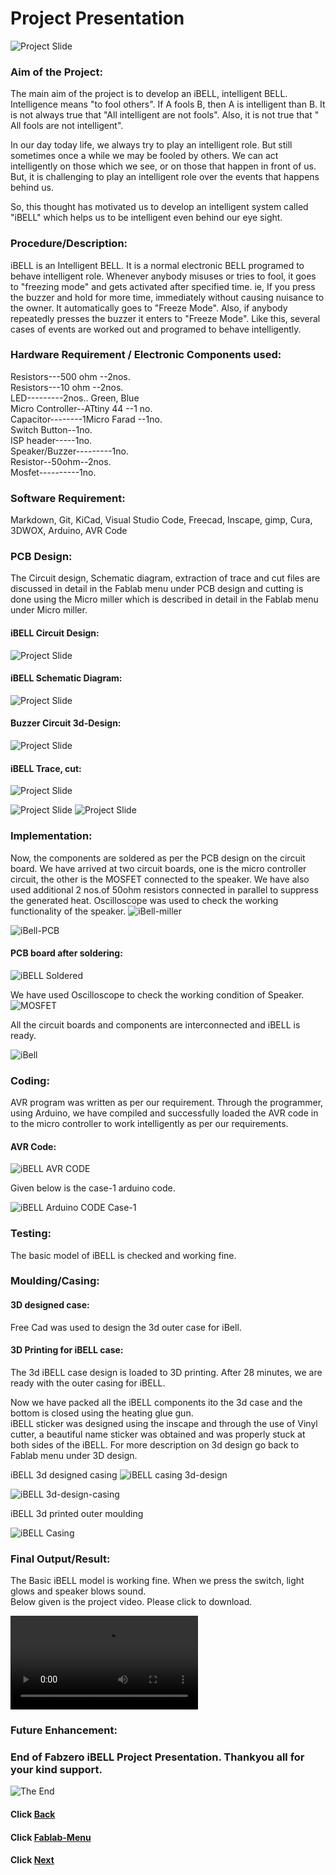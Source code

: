 

#  Project   Presentation
   
![Project Slide](/images/projectslide.png)

### Aim of the Project:  
The main aim of the project is to develop an iBELL, intelligent BELL. 
Intelligence means "to fool others". If A fools B, then A is intelligent than B.   It is not always true that "All intelligent are not fools".
Also, it is  not  true  that " All fools  are not intelligent". 

In  our day today life, we  always try  to play  an intelligent  role.  But  still sometimes once a while we may be fooled by others. We can act intelligently  on  those  which we see, or on  those that happen in front of us.  But, it is challenging to play an intelligent role over the events that happens behind us. 

So, this thought has  motivated us to develop an intelligent system called "iBELL" which helps us to be intelligent  even behind our eye  sight. 

### Procedure/Description:  
iBELL  is an Intelligent BELL. It is a normal electronic BELL programed to behave intelligent role.
Whenever anybody misuses or  tries to fool, it goes to "freezing mode"  and gets  activated after specified time.
ie, If you press the buzzer and hold for more time,  immediately without causing nuisance to the owner.  It automatically goes  to "Freeze Mode". Also,  if anybody repeatedly presses the buzzer  it enters to "Freeze Mode". Like this,  several cases of events  are worked out  and  programed to behave  intelligently.

### Hardware Requirement / Electronic Components  used:    
Resistors---500 ohm --2nos.  
Resistors---10 ohm  --2nos.  
LED---------2nos.. Green, Blue  
Micro Controller--ATtiny 44  --1 no.  
Capacitor--------1Micro Farad --1no.  
Switch Button--1no.  
ISP header-----1no.  
Speaker/Buzzer---------1no.  
Resistor--50ohm--2nos.  
Mosfet----------1no. 


### Software Requirement:  
Markdown,  Git, KiCad,  Visual Studio Code,  Freecad,  Inscape,  gimp,  Cura,  3DWOX,  Arduino,   AVR  Code

### PCB Design: 

The  Circuit design, Schematic  diagram,  extraction  of  trace  and  cut   files  are discussed in  detail    in the  Fablab menu under  PCB  design and cutting  is done  using the Micro miller  which is  described     in detail  in  the  Fablab menu under Micro miller.  


#### iBELL Circuit Design:    
![Project Slide](/images/iBell-circuit-diag.jpg)   
#### iBELL Schematic Diagram:     
![Project Slide](/images/iBell-schematic-layout.jpg) 
#### Buzzer Circuit 3d-Design:        
![Project Slide](/images/buzzer-schema-3d.png) 
#### iBELL Trace, cut:      

![Project Slide](/images/tr-cu.jpg) 

![Project Slide](/images/trace-cut.jpg) 
![Project Slide](/images/buzzer_trace.png)

### Implementation:  

Now, the components are soldered as  per the PCB  design  on  the  circuit board.
We have arrived  at  two  circuit boards, one  is  the micro controller circuit,  the  other  is the  MOSFET  connected  to the  speaker.  We have also used additional 2 nos.of 50ohm  resistors connected in parallel to suppress the  generated heat. Oscilloscope  was used to check the  working functionality of the speaker.
![iBell-miller](/images/mc-header.jpeg)  

![iBell-PCB](/images/ibell-pcb.jpg)

#### PCB  board after soldering:    
![iBELL Soldered](/images/iBell-soldered.jpg) 

We have used Oscilloscope to check the working condition of Speaker. 
![MOSFET  ](/images/oscilloscope.jpg)

All the circuit boards and components are interconnected and iBELL is ready.

![iBell](/images/iBell.jpeg)

### Coding:  
AVR  program  was written as per our  requirement. Through the programmer, using Arduino, we have compiled and successfully loaded the AVR code in to the micro controller to work intelligently as  per  our requirements.
#### AVR Code:        
![iBELL AVR CODE ](/images/avr-code-last.png) 

Given below is the case-1 arduino code. 

![iBELL Arduino CODE Case-1 ](/images/case1-arduino-code.png)


### Testing:  
The basic model of iBELL is  checked and working fine. 

### Moulding/Casing:   
#### 3D designed  case:  ####    
Free Cad was used to design the  3d  outer   case for  iBell.  

#### 3D Printing for  iBELL  case:  ####  
 The  3d iBELL case design is loaded to 3D printing. After 28 minutes, we are ready with the outer casing for iBELL.  
 
 Now we  have packed all the  iBELL components  ito the 3d case  and  the bottom is  closed using the heating glue gun.  
 iBELL sticker was designed using the inscape  and through the use of Vinyl cutter, a beautiful name sticker was obtained and was properly stuck at both sides of the iBELL.  For more  description  on  3d   design
go  back to Fablab menu under  3D  design.  

iBELL 3d designed casing
![iBELL casing 3d-design ](/images/ibell-casing-3ddesign.png)    

![iBELL 3d-design-casing ](/images/ibell-3dmoulding.jpg)  

iBELL 3d printed  outer moulding

![iBELL Casing ](/images/iBELL-casing.jpg)


### Final Output/Result:     
The Basic iBELL model is working fine. When we press the switch, light glows and speaker blows sound.  
Below given is the project video. Please click to download.

![click to download the Project video](/images/project-video.mp4)


### Future Enhancement:  

### End of Fabzero iBELL Project Presentation.               Thankyou all for your kind support.
![The End](/images/theend.jpg)





#### Click [Back](/mdfiles/pcb-design.md)
#### Click [Fablab-Menu](/mdfiles/Fab-Lab.md)
#### Click [Next](/mdfiles/Thankyou.md)